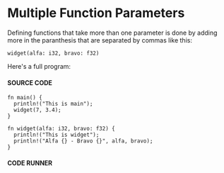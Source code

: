# Multiple Function Parameters

Defining functions that take more than
one parameter is done by adding more
in the paranthesis that are separated
by commas like this:

```rust,noplayground
widget(alfa: i32, bravo: f32)
```

Here's a full program:

#### SOURCE CODE

```rust,noplayground,EXAMPLE1
fn main() {
  println!("This is main");
  widget(7, 3.4);
}

fn widget(alfa: i32, bravo: f32) {
  println!("This is widget");
  println!("Alfa {} - Bravo {}", alfa, bravo);
}
```

#### CODE RUNNER

```rust,editable,CODE1

```
